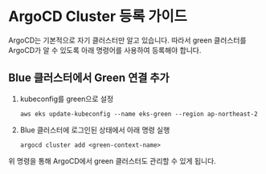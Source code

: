 
# ArgoCD Cluster 등록 가이드

ArgoCD는 기본적으로 자기 클러스터만 알고 있습니다.
따라서 green 클러스터를 ArgoCD가 알 수 있도록 아래 명령어를 사용하여 등록해야 합니다.

## Blue 클러스터에서 Green 연결 추가

1. kubeconfig를 green으로 설정
   ```
   aws eks update-kubeconfig --name eks-green --region ap-northeast-2
   ```

2. Blue 클러스터에 로그인된 상태에서 아래 명령 실행
   ```
   argocd cluster add <green-context-name>
   ```

위 명령을 통해 ArgoCD에서 green 클러스터도 관리할 수 있게 됩니다.
